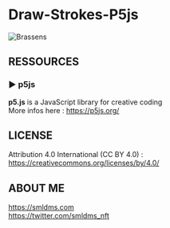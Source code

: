 # Draw-Strokes-P5js

![Brassens](https://user-images.githubusercontent.com/97317400/201872897-9fd4c9e3-6555-4f89-816b-eda006a0a37b.png)

## RESSOURCES

### ► p5js 
<b>p5.js</b> is a JavaScript library for creative coding </br>
More infos here : https://p5js.org/

## LICENSE

Attribution 4.0 International (CC BY 4.0) : https://creativecommons.org/licenses/by/4.0/

## ABOUT ME

https://smldms.com </br>
https://twitter.com/smldms_nft
